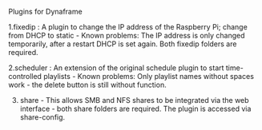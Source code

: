 Plugins for Dynaframe

1.fixedip : A plugin to change the IP address of the Raspberry Pi; change from DHCP to static - Known problems: The IP address is only changed temporarily, after a restart DHCP is set again. Both fixedip folders are required.

2.scheduler : An extension of the original schedule plugin to start time-controlled playlists - Known problems: Only playlist names without spaces work - the delete button is still without function.

3. share - This allows SMB and NFS shares to be integrated via the web interface - both share folders are required. The plugin is accessed via share-config.

